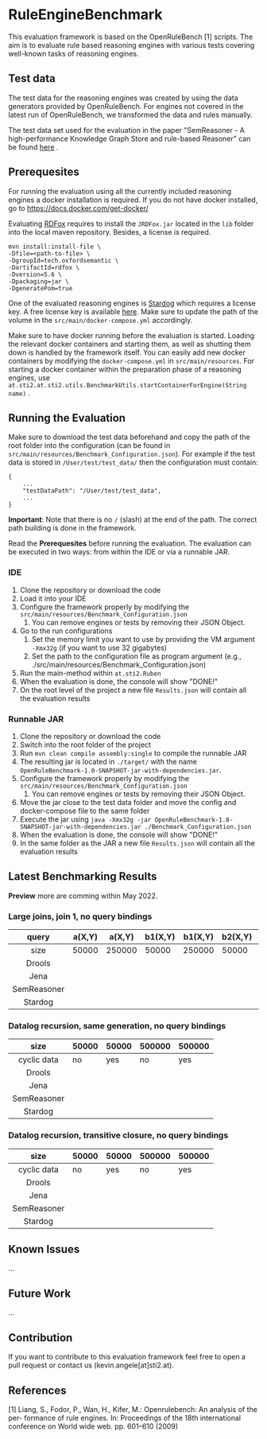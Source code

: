 # RuleEngineBenchmark

This evaluation framework is based on the OpenRuleBench [1] scripts. The aim is
to evaluate rule based reasoning engines with various tests covering well-known
tasks of reasoning engines.

## Test data

The test data for the reasoning engines was created by using the data generators
provided by OpenRuleBench. For engines not covered in the latest run of
OpenRuleBench, we transformed the data and rules manually.

The test data set used for the evaluation in the paper "SemReasoner - A
high-performance Knowledge Graph Store and rule-based Reasoner" can be found
[here](https://drive.google.com/file/d/17qSa3PrHFnV6YmdHcGPqxlkqRCXiRtwz/view?usp=sharing)
.

## Prerequesites

For running the evaluation using all the currently included reasoning engines a
docker installation is required. If you do not have docker installed, go
to https://docs.docker.com/get-docker/

Evaluating [RDFox](https://www.oxfordsemantic.tech/product) requires to install
the `JRDFox.jar` located in the `lib` folder into the local maven repository.
Besides, a license is required.

```
mvn install:install-file \
-Dfile=<path-to-file> \
-DgroupId=tech.oxfordsemantic \
-DartifactId=rdfox \
-Dversion=5.6 \
-Dpackaging=jar \
-DgeneratePom=true
```

One of the evaluated reasoning engines is [Stardog](https://stardog.com) which
requires a license key. A free license key is
available [here](https://www.stardog.com/get-started/). Make sure to update the
path of the volume in the `src/main/docker-compose.yml` accordingly.

Make sure to have docker running before the evaluation is started. Loading the
relevant docker containers and starting them, as well as shutting them down is
handled by the framework itself. You can easily add new docker containers by
modifying the `docker-compose.yml` in `src/main/resources`. For starting a
docker container within the preparation phase of a reasoning engines,
use `at.sti2.at.sti2.utils.BenchmarkUtils.startContainerForEngine(String name)`
.

## Running the Evaluation

Make sure to download the test data beforehand and copy the path of the root
folder into the configuration (can be found
in `src/main/resources/Benchmark_Configuration.json`). For example if the test
data is stored in `/User/test/test_data/` then the configuration must contain:

```
{
    ...
    "testDataPath": "/User/test/test_data",
    ...
}
```

**Important**: Note that there is no `/` (slash) at the end of the path. The
correct path building is done in the framework.

Read the **Prerequesites** before running the evaluation. The evaluation can be
executed in two ways: from within the IDE or via a
runnable JAR.

### IDE

1. Clone the repository or download the code
2. Load it into your IDE
3. Configure the framework properly by modifying
   the `src/main/resources/Benchmark_Configuration.json`
    1. You can remove engines or tests by removing their JSON Object.
4. Go to the run configurations
    1. Set the memory limit you want to use by providing the VM
       argument `-Xmx32g` (if you want to use 32 gigabytes)
    2. Set the path to the configuration file as program argument (e.g.,
       ./src/main/resources/Benchmark_Configuration.json)
5. Run the main-method within `at.sti2.Ruben`
6. When the evaluation is done, the console will show "DONE!"
7. On the root level of the project a new file `Results.json` will contain all
   the evaluation results

### Runnable JAR

1. Clone the repository or download the code
2. Switch into the root folder of the project
3. Run `mvn clean compile assembly:single` to compile the runnable JAR
4. The resulting jar is located in `./target/` with the
   name `OpenRuleBenchmark-1.0-SNAPSHOT-jar-with-dependencies.jar`.
5. Configure the framework properly by modifying
   the `src/main/resources/Benchmark_Configuration.json`
    1. You can remove engines or tests by removing their JSON Object.
6. Move the jar close to the test data folder and move the config and
   docker-compose file to the same
   folder
7. Execute the jar
   using `java -Xmx32g -jar OpenRuleBenchmark-1.0-SNAPSHOT-jar-with-dependencies.jar ./Benchmark_Configuration.json`
8. When the evaluation is done, the console will show "DONE!"
9. In the same folder as the JAR a new file `Results.json` will contain all
   the evaluation results

## Latest Benchmarking Results

**Preview** more are comming within May 2022.

### Large joins, join 1, no query bindings

|    query    | a(X,Y) | a(X,Y) | b1(X,Y) | b1(X,Y)| b2(X,Y) | b2(X,Y)|
|:-----------:|--------|--------|---------|--------|---------|--------|
| size        | 50000  | 250000 |  50000  | 250000 |  50000  | 250000 |
| Drools      |        |        |         |        |         |        |
| Jena        |        |        |         |        |         |        |
| SemReasoner |        |        |         |        |         |        |
| Stardog     |        |        |         |        |         |        |

### Datalog recursion, same generation, no query bindings

|     size    | 50000 | 50000 | 500000 | 500000 |
|:-----------:|-------|-------|--------|--------|
| cyclic data | no    |  yes  |   no   |   yes  |
| Drools      |       |       |        |        |
| Jena        |       |       |        |        |
| SemReasoner |       |       |        |        |
| Stardog     |       |       |        |        |

### Datalog recursion, transitive closure, no query bindings

|     size    | 50000 | 50000 | 500000 | 500000 |
|:-----------:|-------|-------|--------|--------|
| cyclic data | no    |  yes  |   no   |   yes  |
| Drools      |       |       |        |        |
| Jena        |       |       |        |        |
| SemReasoner |       |       |        |        |
| Stardog     |       |       |        |        |

## Known Issues

...

## Future Work

...

## Contribution

If you want to contribute to this evaluation framework feel free to open a pull
request or contact us (kevin.angele[at]sti2.at).

## References

[1]  Liang, S., Fodor, P., Wan, H., Kifer, M.: Openrulebench: An analysis of the
per-
formance of rule engines. In: Proceedings of the 18th international conference
on
World wide web. pp. 601–610 (2009)
